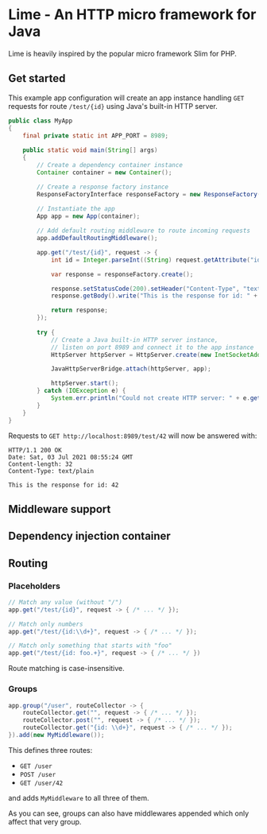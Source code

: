# Lime - An HTTP micro framework for Java

Lime is heavily inspired by the popular micro framework Slim for PHP.

## Get started

This example app configuration will create an app instance handling `GET` requests for route `/test/{id}` using Java's 
built-in HTTP server.

```java
public class MyApp
{
    final private static int APP_PORT = 8989;
    
    public static void main(String[] args)
    {
        // Create a dependency container instance
        Container container = new Container();

        // Create a response factory instance
        ResponseFactoryInterface responseFactory = new ResponseFactory();
        
        // Instantiate the app
        App app = new App(container);

        // Add default routing middleware to route incoming requests
        app.addDefaultRoutingMiddleware();

        app.get("/test/{id}", request -> {
            int id = Integer.parseInt((String) request.getAttribute("id"));

            var response = responseFactory.create();

            response.setStatusCode(200).setHeader("Content-Type", "text/plain");
            response.getBody().write("This is the response for id: " + id);

            return response;
        });
        
        try {
            // Create a Java built-in HTTP server instance,
            // listen on port 8989 and connect it to the app instance
            HttpServer httpServer = HttpServer.create(new InetSocketAddress(MyApp.APP_PORT), 0);

            JavaHttpServerBridge.attach(httpServer, app);

            httpServer.start();
        } catch (IOException e) {
            System.err.println("Could not create HTTP server: " + e.getMessage());
        }
    }
}
```

Requests to `GET http://localhost:8989/test/42` will now be answered with:

```
HTTP/1.1 200 OK
Date: Sat, 03 Jul 2021 08:55:24 GMT
Content-length: 32
Content-Type: text/plain

This is the response for id: 42
```

## Middleware support

## Dependency injection container

## Routing
### Placeholders
```java
// Match any value (without "/")
app.get("/test/{id}", request -> { /* ... */ });

// Match only numbers
app.get("/test/{id:\\d+}", request -> { /* ... */ });

// Match only something that starts with "foo"
app.get("/test/{id: foo.+}", request -> { /* ... */ })
```

Route matching is case-insensitive.

### Groups
```java
app.group("/user", routeCollector -> {
    routeCollector.get("", request -> { /* ... */ });
    routeCollector.post("", request -> { /* ... */ });
    routeCollector.get("{id: \\d+}", request -> { /* ... */ });
}).add(new MyMiddleware());
```

This defines three routes:

* `GET /user`
* `POST /user`
* `GET /user/42`

and adds `MyMiddleware` to all three of them.

As you can see, groups can also have middlewares appended which only affect that very group.
